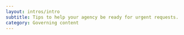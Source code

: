 ```yaml
---
layout: intros/intro
subtitle: Tips to help your agency be ready for urgent requests.
category: Governing content
---
```

